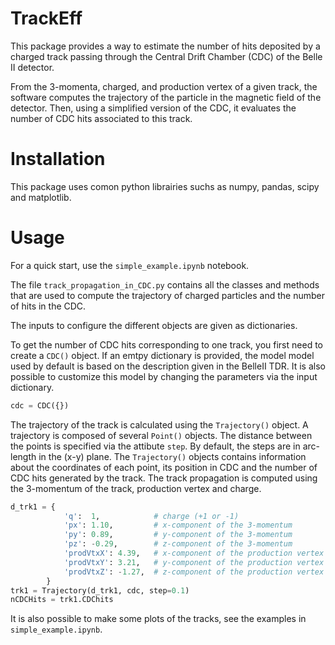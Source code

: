 # TrackEff

This package provides a way to estimate the number of hits deposited by a charged track passing through the Central Drift Chamber (CDC) of the Belle II detector.

From the 3-momenta, charged, and production vertex of a given track, the software computes the trajectory of the particle in the magnetic field of the detector. Then, using a simplified version of the CDC, it evaluates the number of CDC hits associated to this track.

# Installation

This package uses comon python librairies suchs as numpy, pandas, scipy and matplotlib.

# Usage

For a quick start, use the ```simple_example.ipynb``` notebook.

The file ``track_propagation_in_CDC.py`` contains all the classes and methods that are used to compute the trajectory of charged particles and the number of hits in the CDC.

The inputs to configure the different objects are given as dictionaries.

To get the number of CDC hits corresponding to one track, you first need to create a ```CDC()``` object. If an emtpy dictionary is provided, the model model used by default is based on the description given in the BelleII TDR. It is also possible to customize this model by changing the parameters via the input dictionary.

~~~python
cdc = CDC({})
~~~

The trajectory of the track is calculated using the ```Trajectory()``` object. A trajectory is composed of several ```Point()``` objects. The distance between the points is specified via the attibute ```step```. By default, the steps are in arc-length in the (x-y) plane. The ```Trajectory()``` objects contains information about the coordinates of each point, its position in CDC and the number of CDC hits generated by the track. The track propagation is computed using the 3-momentum of the track, production vertex and charge.

~~~python
d_trk1 = {
            'q':  1,            # charge (+1 or -1)
            'px': 1.10,         # x-component of the 3-momentum 
            'py': 0.89,         # y-component of the 3-momentum
            'pz': -0.29,        # z-component of the 3-momentum
            'prodVtxX': 4.39,   # x-component of the production vertex
            'prodVtxY': 3.21,   # y-component of the production vertex
            'prodVtxZ': -1.27,  # z-component of the production vertex
        }
trk1 = Trajectory(d_trk1, cdc, step=0.1)  
nCDCHits = trk1.CDChits
~~~

It is also possible to make some plots of the tracks, see the examples in ```simple_example.ipynb```.
